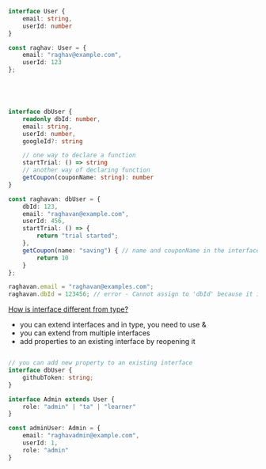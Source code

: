 
```ts
interface User {
    email: string,
    userId: number
}

const raghav: User = {
    email: "raghav@example.com",
    userId: 123
};





interface dbUser {
    readonly dbId: number,
    email: string,
    userId: number,
    googleId?: string

    // one way to declare a function
    startTrial: () => string
    // another way of declaring function
    getCoupon(couponName: string): number
}

const raghavan: dbUser = {
    dbId: 123,
    email: "raghavan@example.com",
    userId: 456,
    startTrial: () => {
        return "trial started";
    },
    getCoupon(name: "saving") { // name and couponName in the interface declaration may or may not match
        return 10
    }
};

raghavan.email = "raghavan@examples.com";
raghavan.dbId = 123456; // error - Cannot assign to 'dbId' because it is a read-only property.ts(2540)
```



[How is interface different from type?](https://www.typescriptlang.org/docs/handbook/2/everyday-types.html#differences-between-type-aliases-and-interfaces)

- you can extend interfaces and in type, you need to use &
- you can extend from multiple interfaces
- add properties to an existing interface by reopening it

```ts

// you can add new property to an existing interface
interface dbUser {
    githubToken: string;
}

interface Admin extends User {
    role: "admin" | "ta" | "learner"
}

const adminUser: Admin = {
    email: "raghavadmin@example.com",
    userId: 1,
    role: "admin"
}
```
